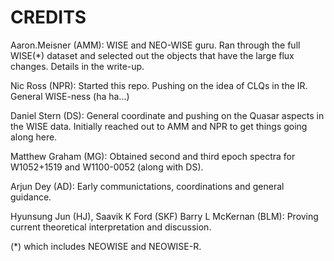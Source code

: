 # CREDITS

Aaron.Meisner (AMM):
WISE and NEO-WISE guru. Ran through the full WISE(*) dataset and selected out the objects that have the large flux changes. Details in the write-up.

Nic Ross (NPR):
Started this repo. Pushing on the idea of CLQs in the IR. General WISE-ness (ha ha...)

Daniel Stern (DS):
General coordinate and pushing on the Quasar aspects in the WISE data. Initially reached out to AMM and NPR to get things going along here.

Matthew Graham (MG):
Obtained second and third epoch spectra for W1052+1519 and W1100-0052 (along with DS). 

Arjun Dey (AD):
Early communictations, coordinations and general guidance. 

Hyunsung Jun (HJ), Saavik K Ford (SKF) Barry L McKernan (BLM):
Proving current theoretical interpretation and discussion. 




(*) which includes NEOWISE and NEOWISE-R.
